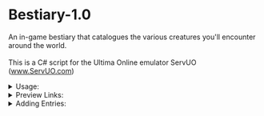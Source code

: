 # Bestiary-1.0
An in-game bestiary that catalogues the various creatures you'll encounter around the world.<br>
<br>
This is a C# script for the Ultima Online emulator ServUO (www.ServUO.com)<br>
<details>
  <summary>
    Usage:
  </summary>
A simply UI that acts as a catalogue for the various creatures you can encounter in your world!<br>
It can be accessed with the player-level command "[bestiary"<br>
</details>
<details>
  <summary>
    Preview Links:
  </summary>
  
[List Preview](https://www.deviantart.com/massapequa/art/Bestiary1-1019458668) <br>
[Entry Preview 1](https://www.deviantart.com/massapequa/art/Bestiary2-1019460621) <br>
[Entry Preview 2](https://www.deviantart.com/massapequa/art/Bestiary3-1019461026) <br>

</details>

<details>
  <summary>
    Adding Entries:
  </summary>
  There's 3 locations you'll have to edit to add your own entry.<br>
<br>
Go into Bestiary.cs and find these lines:<br>


		static Bestiary()
		{
			_Entries = new BestiaryEntry[126];

Don't forget to change that number (126) to reflect the total number of entries you've added when you're done.<br>

At the bottom of the entries list, add your own entry:<br>
example:<br>

			_Entries[126] = new 	MyCustomCreatureEntry();

<br>
Then, under that, find the list of entries that looks like this:<br>

		public static BestiaryEntry ArcticOgreLordEntry
        {
            get
            {
				return _Entries[0];
			}
	    }

Go to the bottom of the list and add your own:

		public static BestiaryEntry MyCustomCreatureEntry
        {
            get
            {
				return _Entries[126];
			}
	    }


Finally, scroll down to the bottom of the script and add your creature's information.<br>
Right below the last entry, add your own:<br>

	public class MyCustomCreature : BestiaryEntry
	{
		public override string Name { get { return "My Custom Creature"; } }
		public override int BodyID { get { return *bodyvalue here*; } }
		public override Type CreatureType { get { return Type.Beast; } } // types include Abyssal, Beast, Elemental, Fey, Humanoid, Monster, or Undead
		public override string Description { get { return "Your description here."; } }
	}


In your Entry, you can either use your creature's BodyID, which will be looked u in teh shrink table, 
or you can use:<br>

		public override int ItemID { get { return *any ItemID here*; } }

To put any item in place of where the small icon of the monster will go.
</details>
